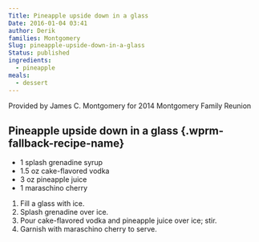 ```yaml
---
Title: Pineapple upside down in a glass
Date: 2016-01-04 03:41
author: Derik
families: Montgomery
Slug: pineapple-upside-down-in-a-glass
Status: published
ingredients:
  - pineapple
meals:
  - dessert
---
```


Provided by James C. Montgomery for 2014 Montgomery Family Reunion <!--WPRM Recipe 148-->

<div class="wprm-fallback-recipe">

Pineapple upside down in a glass {.wprm-fallback-recipe-name}
--------------------------------

<div class="wprm-fallback-recipe-ingredients">

-   1 splash grenadine syrup
-   1.5 oz cake-flavored vodka
-   3 oz pineapple juice
-   1 maraschino cherry

</div>

<div class="wprm-fallback-recipe-instructions">

1.  Fill a glass with ice.
2.  Splash grenadine over ice.
3.  Pour cake-flavored vodka and pineapple juice over ice; stir.
4.  Garnish with maraschino cherry to serve.

</div>

<div class="wprm-fallback-recipe-notes">

</div>

</div>

<!--End WPRM Recipe-->

